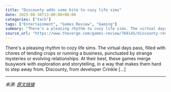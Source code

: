 ```yaml
---
title: "Discounty adds some bite to cozy life sims"
date: 2025-08-30T13:00:00+08:00
categories: ["tech"]
tags: ["Entertainment", "Games Review", "Gaming"]
summary: "There's a pleasing rhythm to cozy life sims. The virtual days pass, filled with chores of tending crops or running a business, punctuated by strange mysteries or evolving relationships. At their best,"
source_url: "https://www.theverge.com/games-review/768145/discounty-review-switch-ps5-xbox-steam"
---
```


There's a pleasing rhythm to cozy life sims. The virtual days pass, filled with chores of tending crops or running a business, punctuated by strange mysteries or evolving relationships. At their best, these games merge busywork with exploration and storytelling, in a way that makes them hard to step away from. Discounty, from developer Crinkle [&#8230;]

---

*来源: [原文链接](https://www.theverge.com/games-review/768145/discounty-review-switch-ps5-xbox-steam)*
